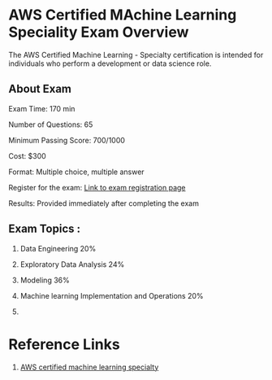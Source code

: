 # AWS Certified MAchine Learning Speciality Exam Overview

The AWS Certified Machine Learning - Specialty certification is intended for individuals who perform a development or data science role.

## About Exam

Exam Time: 170 min

Number of Questions: 65

Minimum Passing Score: 700/1000

Cost: $300

Format: Multiple choice, multiple answer

Register for the exam: [Link to exam registration page](https://www.aws.training/certification?src=arc-assoc)

Results: Provided immediately after completing the exam

## Exam Topics :

1. Data Engineering                                 20%

2. Exploratory Data Analysis                        24%

3. Modeling                                         36%

4. Machine learning Implementation and Operations   20%

5.

# Reference Links

1. [AWS certified machine learning specialty](https://aws.amazon.com/certification/certified-machine-learning-specialty/)